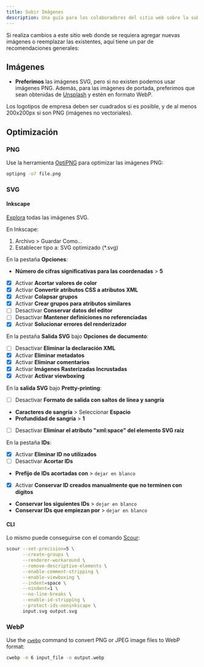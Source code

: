 ```yaml
---
title: Subir Imágenes
description: Una guía para los colaboradores del sitio web sobre la subida de imágenes en el formato y ubicación adecuados.
---
```


Si realiza cambios a este sitio web donde se requiera agregar nuevas imágenes o reemplazar las existentes, aquí tiene un par de recomendaciones generales:

## Imágenes

- **Preferimos** las imágenes SVG, pero si no existen podemos usar imágenes PNG. Además, para las imágenes de portada, preferimos que sean obtenidas de [Unsplash](https://unsplash.com) y estén en formato WebP.

Los logotipos de empresa deben ser cuadrados si es posible, y de al menos 200x200px si son PNG (imágenes no vectoriales).

## Optimización

### PNG

Use la herramienta [OptiPNG](https://sourceforge.net/projects/optipng) para optimizar las imágenes PNG:

```bash
optipng -o7 file.png
```

### SVG

#### Inkscape

[Explora](https://github.com/scour-project/scour) todas las imágenes SVG.

En Inkscape:

1. Archivo > Guardar Como...
2. Establecer tipo a: SVG optimizado (*.svg)

En la pestaña **Opciones**:

- **Número de cifras significativas para las coordenadas** > **5**
- [x] Activar **Acortar valores de color**
- [x] Activar **Convertir atributos CSS a atributos XML**
- [x] Activar **Colapsar grupos**
- [x] Activar **Crear grupos para atributos similares**
- [ ] Desactivar **Conservar datos del editor**
- [ ] Desactivar **Mantener definiciones no referenciadas**
- [x] Activar **Solucionar errores del renderizador**

En la pestaña **Salida SVG** bajo **Opciones de documento**:

- [ ] Desactivar **Eliminar la declaración XML**
- [x] Activar **Eliminar metadatos**
- [x] Activar **Eliminar comentarios**
- [x] Activar **Imágenes Rasterizadas Incrustadas**
- [x] Activar **Activar viewboxing**

En la **salida SVG** bajo **Pretty-printing**:

- [ ] Desactivar **Formato de salida con saltos de línea y sangría**
- **Caracteres de sangría** > Seleccionar **Espacio**
- **Profundidad de sangría** > **1**
- [ ] Desactivar **Eliminar el atributo "xml:space" del elemento SVG raíz**

En la pestaña **IDs**:

- [x] Activar **Eliminar ID no utilizados**
- [ ] Desactivar **Acortar IDs**
- **Prefijo de IDs acortadas con** > `dejar en blanco`
- [x] Activar **Conservar ID creados manualmente que no terminen con dígitos**
- **Conservar los siguientes IDs** > `dejar en blanco`
- **Conservar IDs que empiezan por** > `dejar en blanco`

#### CLI

Lo mismo puede conseguirse con el comando [Scour](https://github.com/scour-project/scour):

```bash
scour --set-precision=5 \
      --create-groups \
      --renderer-workaround \
      --remove-descriptive-elements \
      --enable-comment-stripping \
      --enable-viewboxing \
      --indent=space \
      --nindent=1 \
      --no-line-breaks \
      --enable-id-stripping \
      --protect-ids-noninkscape \
      input.svg output.svg
```

### WebP

Use the [`cwebp`](https://developers.google.com/speed/webp/docs/using) command to convert PNG or JPEG image files to WebP format:

```bash
cwebp -m 6 input_file -o output.webp
```
